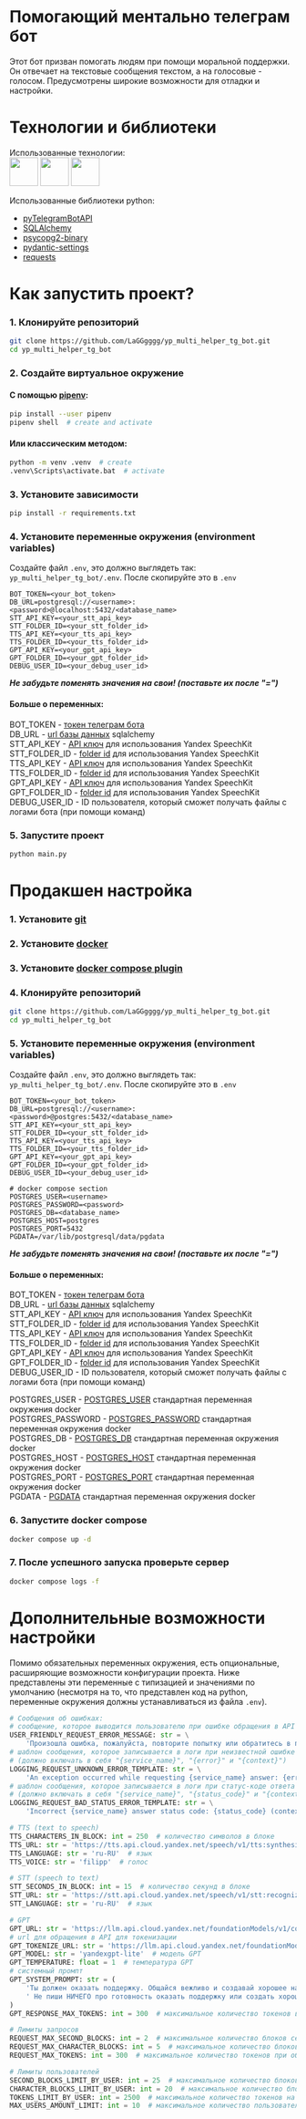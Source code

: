 # Помогающий ментально телеграм бот
Этот бот призван помогать людям при помощи моральной поддержки. Он отвечает на текстовые сообщения текстом, а на
голосовые - голосом. Предусмотрены широкие возможности для отладки и настройки.

# Технологии и библиотеки

Использованные технологии:<br>
<img src="https://github.com/devicons/devicon/blob/master/icons/python/python-original.svg" width="50px" height="50px">
<img src="https://github.com/devicons/devicon/blob/master/icons/postgresql/postgresql-original-wordmark.svg" width="50px" height="50px">
<img src="https://github.com/devicons/devicon/blob/master/icons/docker/docker-original.svg" width="50px" height="50px">

Использованные библиотеки python:
- [pyTelegramBotAPI](https://pypi.org/project/pyTelegramBotAPI/)
- [SQLAlchemy](https://pypi.org/project/SQLAlchemy/)
- [psycopg2-binary](https://pypi.org/project/psycopg2-binary/)
- [pydantic-settings](https://pypi.org/project/pydantic-settings/)
- [requests](https://pypi.org/project/requests/)

# Как запустить проект?

### 1. Клонируйте репозиторий

```bash
git clone https://github.com/LaGGgggg/yp_multi_helper_tg_bot.git
cd yp_multi_helper_tg_bot
```

### 2. Создайте виртуальное окружение

#### С помощью [pipenv](https://pipenv.pypa.io/en/latest/):

```bash
pip install --user pipenv
pipenv shell  # create and activate
```

#### Или классическим методом:

```bash
python -m venv .venv  # create
.venv\Scripts\activate.bat  # activate
```

### 3. Установите зависимости

```bash
pip install -r requirements.txt
```

### 4. Установите переменные окружения (environment variables)

Создайте файл `.env`, это должно выглядеть так: `yp_multi_helper_tg_bot/.env`. После скопируйте это в `.env`

```dotenv
BOT_TOKEN=<your_bot_token>
DB_URL=postgresql://<username>:<password>@localhost:5432/<database_name>
STT_API_KEY=<your_stt_api_key>
STT_FOLDER_ID=<your_stt_folder_id>
TTS_API_KEY=<your_tts_api_key>
TTS_FOLDER_ID=<your_tts_folder_id>
GPT_API_KEY=<your_gpt_api_key>
GPT_FOLDER_ID=<your_gpt_folder_id>
DEBUG_USER_ID=<your_debug_user_id>
```
_**Не забудьте поменять значения на свои! (поставьте их после "=")**_

#### Больше о переменных:
BOT_TOKEN - [токен телеграм бота](https://core.telegram.org/bots/tutorial#obtain-your-bot-token)<br>
DB_URL - [url базы данных](https://docs.sqlalchemy.org/en/20/core/engines.html#database-urls) sqlalchemy<br>
STT_API_KEY - [API ключ](https://cloud.yandex.ru/ru/docs/iam/concepts/authorization/api-key) для использования Yandex SpeechKit<br>
STT_FOLDER_ID - [folder id](https://cloud.yandex.ru/ru/docs/resource-manager/operations/folder/get-id) для использования Yandex SpeechKit<br>
TTS_API_KEY - [API ключ](https://cloud.yandex.ru/ru/docs/iam/concepts/authorization/api-key) для использования Yandex SpeechKit<br>
TTS_FOLDER_ID - [folder id](https://cloud.yandex.ru/ru/docs/resource-manager/operations/folder/get-id) для использования Yandex SpeechKit<br>
GPT_API_KEY - [API ключ](https://cloud.yandex.ru/ru/docs/iam/concepts/authorization/api-key) для использования Yandex SpeechKit<br>
GPT_FOLDER_ID - [folder id](https://cloud.yandex.ru/ru/docs/resource-manager/operations/folder/get-id) для использования Yandex SpeechKit<br>
DEBUG_USER_ID - ID пользователя, который сможет получать файлы с логами бота (при помощи команд)

### 5. Запустите проект

```bash
python main.py
```

# Продакшен настройка

### 1. Установите [git](https://git-scm.com/book/en/v2/Getting-Started-Installing-Git)

### 2. Установите [docker](https://docs.docker.com/engine/install/)

### 3. Установите [docker compose plugin](https://docs.docker.com/compose/install/linux/)

### 4. Клонируйте репозиторий

```bash
git clone https://github.com/LaGGgggg/yp_multi_helper_tg_bot.git
cd yp_multi_helper_tg_bot
```

### 5. Установите переменные окружения (environment variables)

Создайте файл `.env`, это должно выглядеть так: `yp_multi_helper_tg_bot/.env`. После скопируйте это в `.env`

```dotenv
BOT_TOKEN=<your_bot_token>
DB_URL=postgresql://<username>:<password>@postgres:5432/<database_name>
STT_API_KEY=<your_stt_api_key>
STT_FOLDER_ID=<your_stt_folder_id>
TTS_API_KEY=<your_tts_api_key>
TTS_FOLDER_ID=<your_tts_folder_id>
GPT_API_KEY=<your_gpt_api_key>
GPT_FOLDER_ID=<your_gpt_folder_id>
DEBUG_USER_ID=<your_debug_user_id>

# docker compose section
POSTGRES_USER=<username>
POSTGRES_PASSWORD=<password>
POSTGRES_DB=<database_name>
POSTGRES_HOST=postgres
POSTGRES_PORT=5432
PGDATA=/var/lib/postgresql/data/pgdata
```
_**Не забудьте поменять значения на свои! (поставьте их после "=")**_

#### Больше о переменных:
BOT_TOKEN - [токен телеграм бота](https://core.telegram.org/bots/tutorial#obtain-your-bot-token)<br>
DB_URL - [url базы данных](https://docs.sqlalchemy.org/en/20/core/engines.html#database-urls) sqlalchemy<br>
STT_API_KEY - [API ключ](https://cloud.yandex.ru/ru/docs/iam/concepts/authorization/api-key) для использования Yandex SpeechKit<br>
STT_FOLDER_ID - [folder id](https://cloud.yandex.ru/ru/docs/resource-manager/operations/folder/get-id) для использования Yandex SpeechKit<br>
TTS_API_KEY - [API ключ](https://cloud.yandex.ru/ru/docs/iam/concepts/authorization/api-key) для использования Yandex SpeechKit<br>
TTS_FOLDER_ID - [folder id](https://cloud.yandex.ru/ru/docs/resource-manager/operations/folder/get-id) для использования Yandex SpeechKit<br>
GPT_API_KEY - [API ключ](https://cloud.yandex.ru/ru/docs/iam/concepts/authorization/api-key) для использования Yandex SpeechKit<br>
GPT_FOLDER_ID - [folder id](https://cloud.yandex.ru/ru/docs/resource-manager/operations/folder/get-id) для использования Yandex SpeechKit<br>
DEBUG_USER_ID - ID пользователя, который сможет получать файлы с логами бота (при помощи команд)<br>

POSTGRES_USER - [POSTGRES_USER](https://hub.docker.com/_/postgres) стандартная переменная окружения docker<br>
POSTGRES_PASSWORD - [POSTGRES_PASSWORD](https://hub.docker.com/_/postgres) стандартная переменная окружения docker<br>
POSTGRES_DB - [POSTGRES_DB](https://hub.docker.com/_/postgres) стандартная переменная окружения docker<br>
POSTGRES_HOST - [POSTGRES_HOST](https://hub.docker.com/_/postgres) стандартная переменная окружения docker<br>
POSTGRES_PORT - [POSTGRES_PORT](https://hub.docker.com/_/postgres) стандартная переменная окружения docker<br>
PGDATA - [PGDATA](https://hub.docker.com/_/postgres) стандартная переменная окружения docker

### 6. Запустите docker compose

```bash
docker compose up -d
```

### 7. После успешного запуска проверьте сервер

```bash
docker compose logs -f
```


# Дополнительные возможности настройки

Помимо обязательных переменных окружения, есть опциональные, расширяющие возможности конфигурации проекта.
Ниже представлены эти переменные с типизацией и значениями по умолчанию
(несмотря на то, что представлен код на python, переменные окружения должны устанавливаться из файла `.env`).

```python
# Сообщения об ошибках:
# сообщение, которое выводится пользователю при ошибке обращения в API
USER_FRIENDLY_REQUEST_ERROR_MESSAGE: str = \
    'Произошла ошибка, пожалуйста, повторите попытку или обратитесь в поддержку'
# шаблон сообщения, которое записывается в логи при неизвестной ошибке во время обращения в API
# (должно включать в себя "{service_name}", "{error}" и "{context}")
LOGGING_REQUEST_UNKNOWN_ERROR_TEMPLATE: str = \
    'An exception occurred while requesting {service_name} answer: {error}\n\nContext: "{context}"'
# шаблон сообщения, которое записывается в логи при статус-коде ответа API, не равном 200
# (должно включать в себя "{service_name}", "{status_code}" и "{context}")
LOGGING_REQUEST_BAD_STATUS_ERROR_TEMPLATE: str = \
    'Incorrect {service_name} answer status code: {status_code} (context: "{context}")'

# TTS (text to speech)
TTS_CHARACTERS_IN_BLOCK: int = 250  # количество символов в блоке
TTS_URL: str = 'https://tts.api.cloud.yandex.net/speech/v1/tts:synthesize'  # url для обращения в API
TTS_LANGUAGE: str = 'ru-RU'  # язык
TTS_VOICE: str = 'filipp'  # голос

# STT (speech to text)
STT_SECONDS_IN_BLOCK: int = 15  # количество секунд в блоке
STT_URL: str = 'https://stt.api.cloud.yandex.net/speech/v1/stt:recognize'  # url для обращения в API
STT_LANGUAGE: str = 'ru-RU'  # язык

# GPT
GPT_URL: str = 'https://llm.api.cloud.yandex.net/foundationModels/v1/completion'  # url для обращения в API
# url для обращения в API для токенизации
GPT_TOKENIZE_URL: str = 'https://llm.api.cloud.yandex.net/foundationModels/v1/tokenize'
GPT_MODEL: str = 'yandexgpt-lite'  # модель GPT
GPT_TEMPERATURE: float = 1  # температура GPT
# системный промпт
GPT_SYSTEM_PROMPT: str = (
    'Ты должен оказать поддержку. Общайся вежливо и создавай хорошее настроение. Будь краток.'
    ' Не пиши НИЧЕГО про готовность оказать поддержку или создать хорошее настроение'
)
GPT_RESPONSE_MAX_TOKENS: int = 300  # максимальное количество токенов в ответе GPT

# Лимиты запросов
REQUEST_MAX_SECOND_BLOCKS: int = 2  # максимальное количество блоков секунд при обращении в STT
REQUEST_MAX_CHARACTER_BLOCKS: int = 5  # максимальное количество блоков символов при обращении в TTS
REQUEST_MAX_TOKENS: int = 300  # максимальное количество токенов при обращении в GPT

# Лимиты пользователей
SECOND_BLOCKS_LIMIT_BY_USER: int = 25  # максимальное количество блоков секунд на одного пользователя
CHARACTER_BLOCKS_LIMIT_BY_USER: int = 20  # максимальное количество блоков символов на одного пользователя
TOKENS_LIMIT_BY_USER: int = 2500  # максимальное количество токенов на одного пользователя
MAX_USERS_AMOUNT_LIMIT: int = 10  # максимальное количество пользователей бота
```

